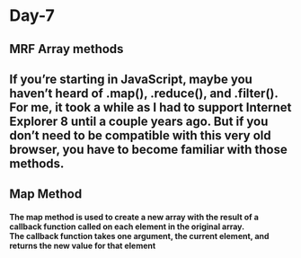 # Day-7
## MRF Array methods

If you’re starting in JavaScript, maybe you haven’t heard of .map(), .reduce(), and .filter(). For me, it took a while as I had to support Internet Explorer 8 until a couple years ago. But if you don’t need to be compatible with this very old browser, you have to become familiar with those methods.
---

## **Map Method**
#### The map method is used to create a new array with the result of a callback function called on each element in the original array.<br> The callback function takes one argument, the current element, and returns the new value for that element

